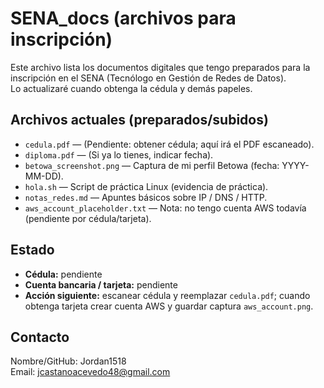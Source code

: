 # SENA_docs (archivos para inscripción)

Este archivo lista los documentos digitales que tengo preparados para la inscripción en el SENA (Tecnólogo en Gestión de Redes de Datos).  
Lo actualizaré cuando obtenga la cédula y demás papeles.

## Archivos actuales (preparados/subidos)
- `cedula.pdf` — (Pendiente: obtener cédula; aquí irá el PDF escaneado).  
- `diploma.pdf` — (Si ya lo tienes, indicar fecha).  
- `betowa_screenshot.png` — Captura de mi perfil Betowa (fecha: YYYY-MM-DD).  
- `hola.sh` — Script de práctica Linux (evidencia de práctica).   
- `notas_redes.md` — Apuntes básicos sobre IP / DNS / HTTP.  
- `aws_account_placeholder.txt` — Nota: no tengo cuenta AWS todavía (pendiente por cédula/tarjeta).

## Estado
- **Cédula:** pendiente  
- **Cuenta bancaria / tarjeta:** pendiente  
- **Acción siguiente:** escanear cédula y reemplazar `cedula.pdf`; cuando obtenga tarjeta crear cuenta AWS y guardar captura `aws_account.png`.

## Contacto
Nombre/GitHub: Jordan1518  
Email: jcastanoacevedo48@gmail.com


